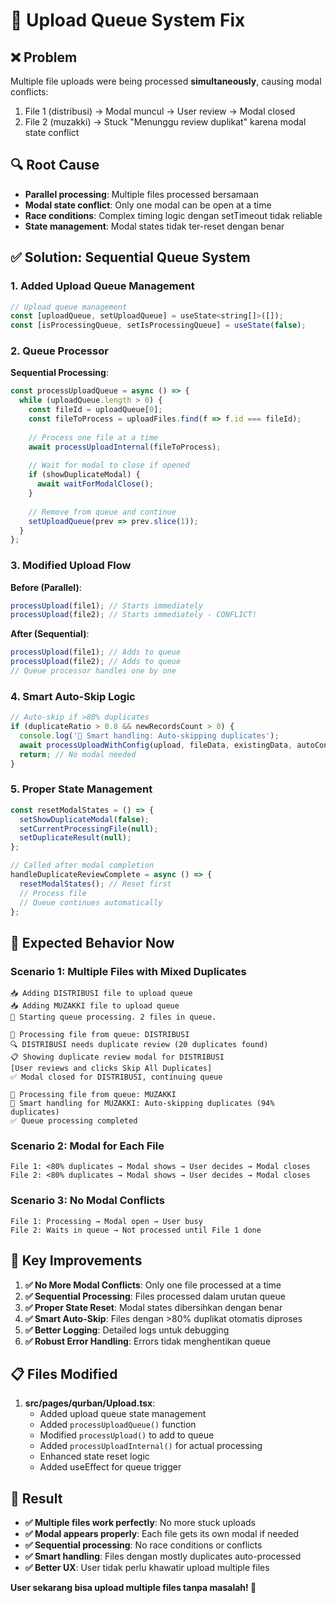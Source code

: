 # 🔄 **Upload Queue System Fix**

## ❌ **Problem**
Multiple file uploads were being processed **simultaneously**, causing modal conflicts:
1. File 1 (distribusi) → Modal muncul → User review → Modal closed
2. File 2 (muzakki) → Stuck "Menunggu review duplikat" karena modal state conflict

## 🔍 **Root Cause**
- **Parallel processing**: Multiple files processed bersamaan
- **Modal state conflict**: Only one modal can be open at a time
- **Race conditions**: Complex timing logic dengan setTimeout tidak reliable
- **State management**: Modal states tidak ter-reset dengan benar

## ✅ **Solution: Sequential Queue System**

### **1. Added Upload Queue Management**
```javascript
// Upload queue management
const [uploadQueue, setUploadQueue] = useState<string[]>([]);
const [isProcessingQueue, setIsProcessingQueue] = useState(false);
```

### **2. Queue Processor**
**Sequential Processing**:
```javascript
const processUploadQueue = async () => {
  while (uploadQueue.length > 0) {
    const fileId = uploadQueue[0];
    const fileToProcess = uploadFiles.find(f => f.id === fileId);
    
    // Process one file at a time
    await processUploadInternal(fileToProcess);
    
    // Wait for modal to close if opened
    if (showDuplicateModal) {
      await waitForModalClose();
    }
    
    // Remove from queue and continue
    setUploadQueue(prev => prev.slice(1));
  }
};
```

### **3. Modified Upload Flow**
**Before (Parallel)**:
```javascript
processUpload(file1); // Starts immediately
processUpload(file2); // Starts immediately - CONFLICT!
```

**After (Sequential)**:
```javascript
processUpload(file1); // Adds to queue
processUpload(file2); // Adds to queue
// Queue processor handles one by one
```

### **4. Smart Auto-Skip Logic**
```javascript
// Auto-skip if >80% duplicates
if (duplicateRatio > 0.8 && newRecordsCount > 0) {
  console.log('🤖 Smart handling: Auto-skipping duplicates');
  await processUploadWithConfig(upload, fileData, existingData, autoConfig);
  return; // No modal needed
}
```

### **5. Proper State Management**
```javascript
const resetModalStates = () => {
  setShowDuplicateModal(false);
  setCurrentProcessingFile(null);
  setDuplicateResult(null);
};

// Called after modal completion
handleDuplicateReviewComplete = async () => {
  resetModalStates(); // Reset first
  // Process file
  // Queue continues automatically
};
```

## 🎯 **Expected Behavior Now**

### **Scenario 1: Multiple Files with Mixed Duplicates**
```
📥 Adding DISTRIBUSI file to upload queue
📥 Adding MUZAKKI file to upload queue
🔄 Starting queue processing. 2 files in queue.

🚀 Processing file from queue: DISTRIBUSI
🔍 DISTRIBUSI needs duplicate review (20 duplicates found)
📋 Showing duplicate review modal for DISTRIBUSI
[User reviews and clicks Skip All Duplicates]
✅ Modal closed for DISTRIBUSI, continuing queue

🚀 Processing file from queue: MUZAKKI  
🤖 Smart handling for MUZAKKI: Auto-skipping duplicates (94% duplicates)
✅ Queue processing completed
```

### **Scenario 2: Modal for Each File**
```
File 1: <80% duplicates → Modal shows → User decides → Modal closes
File 2: <80% duplicates → Modal shows → User decides → Modal closes
```

### **Scenario 3: No Modal Conflicts**
```
File 1: Processing → Modal open → User busy
File 2: Waits in queue → Not processed until File 1 done
```

## 🧪 **Key Improvements**

1. **✅ No More Modal Conflicts**: Only one file processed at a time
2. **✅ Sequential Processing**: Files processed dalam urutan queue
3. **✅ Proper State Reset**: Modal states dibersihkan dengan benar
4. **✅ Smart Auto-Skip**: Files dengan >80% duplikat otomatis diproses
5. **✅ Better Logging**: Detailed logs untuk debugging
6. **✅ Robust Error Handling**: Errors tidak menghentikan queue

## 📋 **Files Modified**

1. **src/pages/qurban/Upload.tsx**:
   - Added upload queue state management
   - Added `processUploadQueue()` function
   - Modified `processUpload()` to add to queue
   - Added `processUploadInternal()` for actual processing
   - Enhanced state reset logic
   - Added useEffect for queue trigger

## 🚀 **Result**

- **✅ Multiple files work perfectly**: No more stuck uploads
- **✅ Modal appears properly**: Each file gets its own modal if needed  
- **✅ Sequential processing**: No race conditions or conflicts
- **✅ Smart handling**: Files dengan mostly duplicates auto-processed
- **✅ Better UX**: User tidak perlu khawatir upload multiple files

**User sekarang bisa upload multiple files tanpa masalah! 🎉** 
